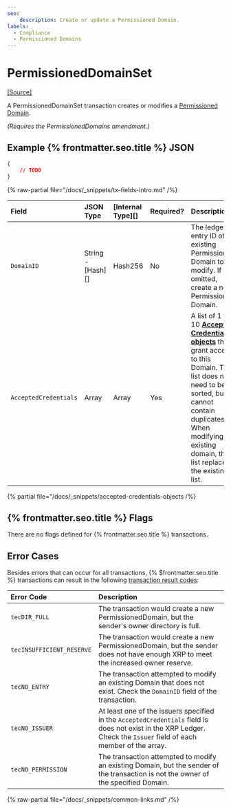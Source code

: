 ```yaml
---
seo:
    description: Create or update a Permissioned Domain.
labels:
  - Compliance
  - Permissioned Domains
---
```

# PermissionedDomainSet
[[Source]](https://github.com/XRPLF/rippled/blob/develop/src/xrpld/app/tx/detail/PermissionedDomainSet.cpp "Source")

A PermissionedDomainSet transaction creates or modifies a [Permissioned Domain](./index.md).

_(Requires the PermissionedDomains amendment.)_

## Example {% frontmatter.seo.title %} JSON

```json
{
    // TODO
}
```

<!-- TODO: {% tx-example txid="TODO" /%} -->

{% raw-partial file="/docs/_snippets/tx-fields-intro.md" /%}

| Field                 | JSON Type         | [Internal Type][] | Required? | Description |
|:----------------------|:------------------|:------------------|:----------|:------------|
| `DomainID`            | String - [Hash][] | Hash256           | No        | The ledger entry ID of an existing Permissioned Domain to modify. If omitted, create a new Permissioned Domain. |
| `AcceptedCredentials` | Array             | Array             | Yes       | A list of 1 to 10 [**Accepted Credentials objects**](#accepted-credentials-objects) that grant access to this Domain. The list does not need to be sorted, but it cannot contain duplicates. When modifying an existing domain, this list replaces the existing list. |

{% partial file="/docs/_snippets/accepted-credentials-objects /%}

## {% frontmatter.seo.title %} Flags

There are no flags defined for {% frontmatter.seo.title %} transactions.

## Error Cases

Besides errors that can occur for all transactions, {% $frontmatter.seo.title %} transactions can result in the following [transaction result codes](https://xrpl.org/docs/references/protocol/transactions/transaction-results):

| Error Code          | Description                                  |
|:--------------------|:---------------------------------------------|
| `tecDIR_FULL` | The transaction would create a new PermissionedDomain, but the sender's owner directory is full. |
| `tecINSUFFICIENT_RESERVE` | The transaction would create a new PermissionedDomain, but the sender does not have enough XRP to meet the increased owner reserve. |
| `tecNO_ENTRY` | The transaction attempted to modify an existing Domain that does not exist. Check the `DomainID` field of the transaction. |
| `tecNO_ISSUER` | At least one of the issuers specified in the `AcceptedCredentials` field is does not exist in the XRP Ledger. Check the `Issuer` field of each member of the array. |
| `tecNO_PERMISSION` | The transaction attempted to modify an existing Domain, but the sender of the transaction is not the owner of the specified Domain. |


{% raw-partial file="/docs/_snippets/common-links.md" /%}

